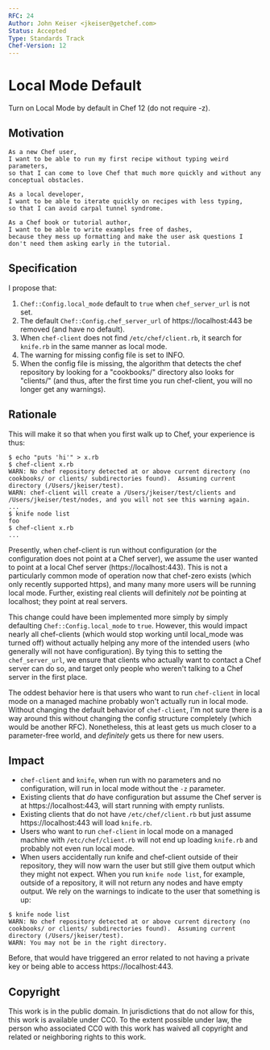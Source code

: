 ```yaml
---
RFC: 24
Author: John Keiser <jkeiser@getchef.com>
Status: Accepted
Type: Standards Track
Chef-Version: 12
---
```


# Local Mode Default

Turn on Local Mode by default in Chef 12 (do not require -z).

## Motivation

    As a new Chef user,
    I want to be able to run my first recipe without typing weird parameters,
    so that I can come to love Chef that much more quickly and without any conceptual obstacles.

    As a local developer,
    I want to be able to iterate quickly on recipes with less typing,
    so that I can avoid carpal tunnel syndrome.

    As a Chef book or tutorial author,
    I want to be able to write examples free of dashes,
    because they mess up formatting and make the user ask questions I don't need them asking early in the tutorial.

## Specification

I propose that:

1. `Chef::Config.local_mode` default to `true` when `chef_server_url` is not set.
2. The default `Chef::Config.chef_server_url` of https://localhost:443 be removed (and have no default).
3. When `chef-client` does not find `/etc/chef/client.rb`, it search for `knife.rb` in the same manner as local mode.
4. The warning for missing config file is set to INFO.
5. When the config file is missing, the algorithm that detects the chef repository by looking for a "cookbooks/" directory also looks for "clients/" (and thus, after the first time you run chef-client, you will no longer get any warnings).

## Rationale

This will make it so that when you first walk up to Chef, your experience is thus:

```
$ echo "puts 'hi'" > x.rb
$ chef-client x.rb
WARN: No chef repository detected at or above current directory (no cookbooks/ or clients/ subdirectories found).  Assuming current directory (/Users/jkeiser/test).
WARN: chef-client will create a /Users/jkeiser/test/clients and /Users/jkeiser/test/nodes, and you will not see this warning again.
...
$ knife node list
foo
$ chef-client x.rb
...
```

Presently, when chef-client is run without configuration (or the configuration does not point at a Chef server), we assume the user wanted to point at a local Chef server (https://localhost:443).  This is not a particularly common mode of operation now that chef-zero exists (which only recently supported https), and many many more users will be running local mode.  Further, existing real clients will definitely *not* be pointing at localhost; they point at real servers.

This change could have been implemented more simply by simply defaulting `Chef::Config.local_mode` to `true`.  However, this would impact nearly all chef-clients (which would stop working until local_mode was turned off) without actually helping any more of the intended users (who generally will not have configuration).  By tying this to setting the `chef_server_url`, we ensure that clients who actually want to contact a Chef server can do so, and target only people who weren't talking to a Chef server in the first place.

The oddest behavior here is that users who want to run `chef-client` in local mode on a managed machine probably won't actually run in local mode.  Without changing the default behavior of `chef-client`, I'm not sure there is a way around this without changing the config structure completely (which would be another RFC).  Nonetheless, this at least gets us much closer to a parameter-free world, and *definitely* gets us there for new users.

## Impact

- `chef-client` and `knife`, when run with no parameters and no configuration, will run in local mode without the `-z` parameter.
- Existing clients that *do* have configuration but assume the Chef server is at https://localhost:443, will start running with empty runlists.
- Existing clients that do not have `/etc/chef/client.rb` but just assume https://localhost:443 will load `knife.rb`.
- Users who want to run `chef-client` in local mode on a managed machine with `/etc/chef/client.rb` will not end up loading `knife.rb` and probably not even run local mode.
- When users accidentally run knife and chef-client outside of their repository, they will now warn the user but still give them output which they might not expect.  When you run `knife node list`, for example, outside of a repository, it will not return any nodes and have empty output.  We rely on the warnings to indicate to the user that something is up:

```
$ knife node list
WARN: No chef repository detected at or above current directory (no cookbooks/ or clients/ subdirectories found).  Assuming current directory (/Users/jkeiser/test).
WARN: You may not be in the right directory.
```

Before, that would have triggered an error related to not having a private key or being able to access https://localhost:443.

## Copyright

This work is in the public domain. In jurisdictions that do not allow for this, this work is available under CC0. To the extent possible under law, the person who associated CC0 with this work has waived all copyright and related or neighboring rights to this work.

